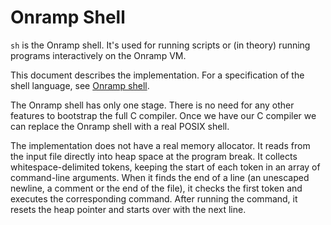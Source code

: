 # Onramp Shell

`sh` is the Onramp shell. It's used for running scripts or (in theory) running programs interactively on the Onramp VM.

This document describes the implementation. For a specification of the shell language, see [Onramp shell](../../docs/shell.md).

The Onramp shell has only one stage. There is no need for any other features to bootstrap the full C compiler. Once we have our C compiler we can replace the Onramp shell with a real POSIX shell.

The implementation does not have a real memory allocator. It reads from the input file directly into heap space at the program break. It collects whitespace-delimited tokens, keeping the start of each token in an array of command-line arguments. When it finds the end of a line (an unescaped newline, a comment or the end of the file), it checks the first token and executes the corresponding command. After running the command, it resets the heap pointer and starts over with the next line.
